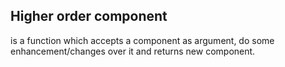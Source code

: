
## Higher order component
is a function which accepts a component as argument, do some enhancement/changes over it and returns new component.